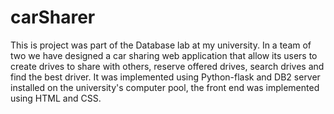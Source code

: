 # carSharer
This is project was part of the Database lab at my university. In a team of two we have designed a car sharing web application that allow its users to create drives to share with others, reserve offered drives, search drives and find the best driver. It was implemented using Python-flask and DB2 server installed on the university's computer pool, the front end was implemented using HTML and CSS.
